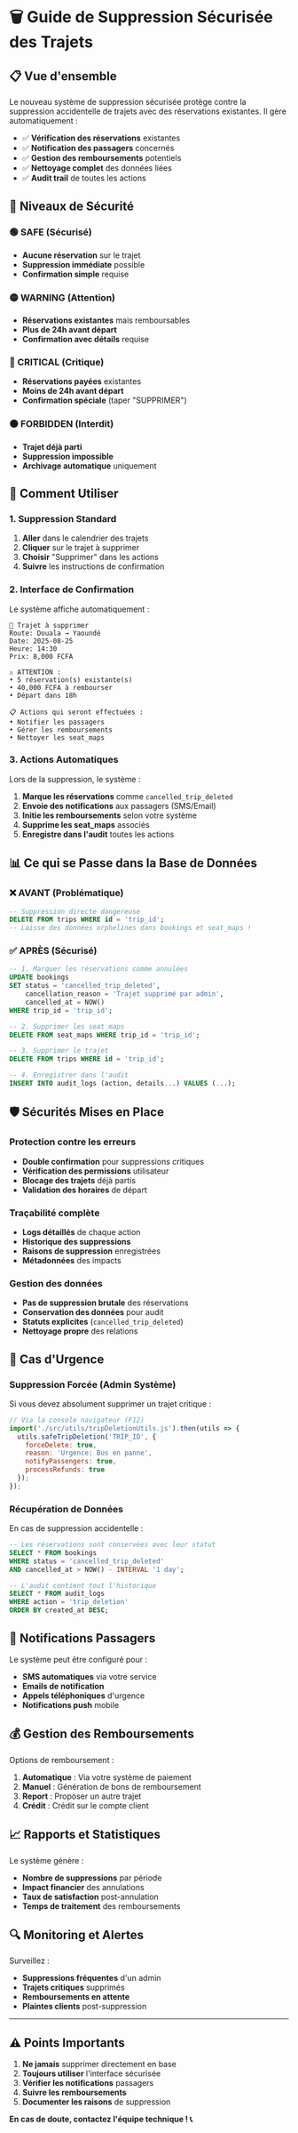 # 🗑️ Guide de Suppression Sécurisée des Trajets

## 📋 Vue d'ensemble

Le nouveau système de suppression sécurisée protège contre la suppression accidentelle de trajets avec des réservations existantes. Il gère automatiquement :

- ✅ **Vérification des réservations** existantes
- ✅ **Notification des passagers** concernés  
- ✅ **Gestion des remboursements** potentiels
- ✅ **Nettoyage complet** des données liées
- ✅ **Audit trail** de toutes les actions

## 🚦 Niveaux de Sécurité

### 🟢 SAFE (Sécurisé)
- **Aucune réservation** sur le trajet
- **Suppression immédiate** possible
- **Confirmation simple** requise

### 🟡 WARNING (Attention)
- **Réservations existantes** mais remboursables
- **Plus de 24h avant départ**
- **Confirmation avec détails** requise

### 🔴 CRITICAL (Critique)  
- **Réservations payées** existantes
- **Moins de 24h avant départ**
- **Confirmation spéciale** (taper "SUPPRIMER")

### ⚫ FORBIDDEN (Interdit)
- **Trajet déjà parti**
- **Suppression impossible**
- **Archivage automatique** uniquement

## 🔧 Comment Utiliser

### 1. Suppression Standard

1. **Aller** dans le calendrier des trajets
2. **Cliquer** sur le trajet à supprimer
3. **Choisir** "Supprimer" dans les actions
4. **Suivre** les instructions de confirmation

### 2. Interface de Confirmation

Le système affiche automatiquement :

```
🚌 Trajet à supprimer
Route: Douala → Yaoundé  
Date: 2025-08-25
Heure: 14:30
Prix: 8,000 FCFA

⚠️ ATTENTION :
• 5 réservation(s) existante(s)
• 40,000 FCFA à rembourser
• Départ dans 18h

📋 Actions qui seront effectuées :
• Notifier les passagers
• Gérer les remboursements
• Nettoyer les seat_maps
```

### 3. Actions Automatiques

Lors de la suppression, le système :

1. **Marque les réservations** comme `cancelled_trip_deleted`
2. **Envoie des notifications** aux passagers (SMS/Email)
3. **Initie les remboursements** selon votre système
4. **Supprime les seat_maps** associés
5. **Enregistre dans l'audit** toutes les actions

## 📊 Ce qui se Passe dans la Base de Données

### ❌ AVANT (Problématique)
```sql
-- Suppression directe dangereuse
DELETE FROM trips WHERE id = 'trip_id';
-- Laisse des données orphelines dans bookings et seat_maps !
```

### ✅ APRÈS (Sécurisé)
```sql
-- 1. Marquer les réservations comme annulées
UPDATE bookings 
SET status = 'cancelled_trip_deleted',
    cancellation_reason = 'Trajet supprimé par admin',
    cancelled_at = NOW()
WHERE trip_id = 'trip_id';

-- 2. Supprimer les seat_maps
DELETE FROM seat_maps WHERE trip_id = 'trip_id';

-- 3. Supprimer le trajet
DELETE FROM trips WHERE id = 'trip_id';

-- 4. Enregistrer dans l'audit
INSERT INTO audit_logs (action, details...) VALUES (...);
```

## 🛡️ Sécurités Mises en Place

### Protection contre les erreurs
- **Double confirmation** pour suppressions critiques
- **Vérification des permissions** utilisateur
- **Blocage des trajets** déjà partis
- **Validation des horaires** de départ

### Traçabilité complète
- **Logs détaillés** de chaque action
- **Historique des suppressions** 
- **Raisons de suppression** enregistrées
- **Métadonnées** des impacts

### Gestion des données
- **Pas de suppression brutale** des réservations
- **Conservation des données** pour audit
- **Statuts explicites** (`cancelled_trip_deleted`)
- **Nettoyage propre** des relations

## 🚨 Cas d'Urgence

### Suppression Forcée (Admin Système)

Si vous devez absolument supprimer un trajet critique :

```javascript
// Via la console navigateur (F12)
import('./src/utils/tripDeletionUtils.js').then(utils => {
  utils.safeTripDeletion('TRIP_ID', {
    forceDelete: true,
    reason: 'Urgence: Bus en panne',
    notifyPassengers: true,
    processRefunds: true
  });
});
```

### Récupération de Données

En cas de suppression accidentelle :

```sql
-- Les réservations sont conservées avec leur statut
SELECT * FROM bookings 
WHERE status = 'cancelled_trip_deleted' 
AND cancelled_at > NOW() - INTERVAL '1 day';

-- L'audit contient tout l'historique
SELECT * FROM audit_logs 
WHERE action = 'trip_deletion' 
ORDER BY created_at DESC;
```

## 📱 Notifications Passagers

Le système peut être configuré pour :

- **SMS automatiques** via votre service
- **Emails de notification** 
- **Appels téléphoniques** d'urgence
- **Notifications push** mobile

## 💰 Gestion des Remboursements

Options de remboursement :

1. **Automatique** : Via votre système de paiement
2. **Manuel** : Génération de bons de remboursement
3. **Report** : Proposer un autre trajet
4. **Crédit** : Crédit sur le compte client

## 📈 Rapports et Statistiques

Le système génère :

- **Nombre de suppressions** par période
- **Impact financier** des annulations
- **Taux de satisfaction** post-annulation
- **Temps de traitement** des remboursements

## 🔍 Monitoring et Alertes

Surveillez :

- **Suppressions fréquentes** d'un admin
- **Trajets critiques** supprimés
- **Remboursements en attente**
- **Plaintes clients** post-suppression

---

## ⚠️ Points Importants

1. **Ne jamais** supprimer directement en base
2. **Toujours utiliser** l'interface sécurisée
3. **Vérifier les notifications** passagers
4. **Suivre les remboursements**
5. **Documenter les raisons** de suppression

**En cas de doute, contactez l'équipe technique ! 📞**
